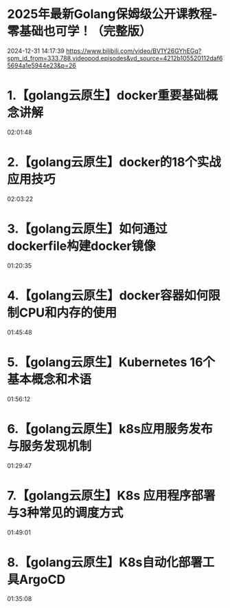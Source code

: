 # 2025年最新Golang保姆级公开课教程-零基础也可学！（完整版）
2024-12-31 14:17:39
https://www.bilibili.com/video/BV1Y26GYhEGq?spm_id_from=333.788.videopod.episodes&vd_source=4212b105520112daf65694a1e5944e23&p=26
   
 
# 1.【golang云原生】docker重要基础概念讲解
02:01:48

# 2.【golang云原生】docker的18个实战应用技巧
02:03:22


# 3.【golang云原生】如何通过dockerfile构建docker镜像
01:20:35

# 4.【golang云原生】docker容器如何限制CPU和内存的使用
01:45:48


# 5.【golang云原生】Kubernetes 16个基本概念和术语
01:56:12


# 6.【golang云原生】k8s应用服务发布与服务发现机制
01:29:47


# 7.【golang云原生】K8s 应用程序部署与3种常见的调度方式
01:49:01

# 8.【golang云原生】K8s自动化部署工具ArgoCD
01:35:08

 